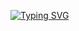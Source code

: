 <a href="https://git.io/typing-svg"><img src="https://readme-typing-svg.demolab.com?font=Road+Rage&duration=3000&pause=200&color=23F2F7&center=true&vCenter=true&random=false&width=435&lines=Black+Ops+Modder;Estudante+de+Enxe%C3%B1ar%C3%ADa+Inform%C3%A1tica+na+UDC;Software+Engineering+at+UDC" alt="Typing SVG" /></a>
